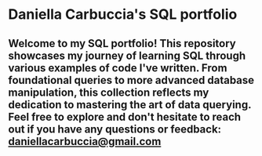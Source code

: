 # Daniella Carbuccia's SQL portfolio

## Welcome to my SQL portfolio! This repository showcases my journey of learning SQL through various examples of code I've written. From foundational queries to more advanced database manipulation, this collection reflects my dedication to mastering the art of data querying. Feel free to explore and don't hesitate to reach out if you have any questions or feedback: daniellacarbuccia@gmail.com
